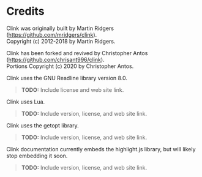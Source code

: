 # Credits

Clink was originally built by Martin Ridgers (https://github.com/mridgers/clink).<br>
Copyright (c) 2012-2018 by Martin Ridgers.

Clink has been forked and revived by Christopher Antos (https://github.com/chrisant996/clink).<br>
Portions Copyright (c) 2020 by Christopher Antos.

Clink uses the GNU Readline library version 8.0.
> **TODO:** Include license and web site link.

Clink uses Lua.
> **TODO:** Include version, license, and web site link.

Clink uses the getopt library.
> **TODO:** Include version, license, and web site link.

Clink documentation currently embeds the highlight.js library, but will likely stop embedding it soon.
> **TODO:** Include version, license, and web site link.

<!-- vim: wrap nolist ft=markdown
-->

